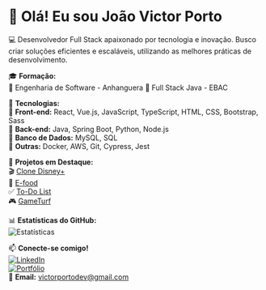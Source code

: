 # 👋 Olá! Eu sou João Victor Porto  

💻 Desenvolvedor Full Stack apaixonado por tecnologia e inovação. Busco criar soluções eficientes e escaláveis, utilizando as melhores práticas de desenvolvimento.  

🎓 **Formação:**  
📍 Engenharia de Software - Anhanguera 
📍 Full Stack Java - EBAC   

🚀 **Tecnologias:**  
🔹 **Front-end:** React, Vue.js, JavaScript, TypeScript, HTML, CSS, Bootstrap, Sass  
🔹 **Back-end:** Java, Spring Boot, Python, Node.js  
🔹 **Banco de Dados:** MySQL, SQL  
🔹 **Outras:** Docker, AWS, Git, Cypress, Jest  

📌 **Projetos em Destaque:**  
🎬 [Clone Disney+](https://clone-disneyplus-ten-lemon.vercel.app/)  
🍔 [E-food](https://efood-fet2.vercel.app/)  
✅ [To-Do List](https://to-do-list-jet-eight-97.vercel.app/)  
🎮 [GameTurf](https://game-turf.vercel.app/)  

📊 **Estatísticas do GitHub:**  
![Estatísticas](https://github-readme-stats.vercel.app/api?username=Jportov&show_icons=true&theme=radical)  

📫 **Conecte-se comigo!**  
[![LinkedIn](https://img.shields.io/badge/-LinkedIn-blue?style=flat&logo=linkedin&logoColor=white)](https://www.linkedin.com/in/vportodev/)  
[![Portfólio](https://img.shields.io/badge/-Portfólio-green?style=flat&logo=vercel&logoColor=white)](https://vportodev.vercel.app)  
📩 **Email:** victorportodev@gmail.com  
